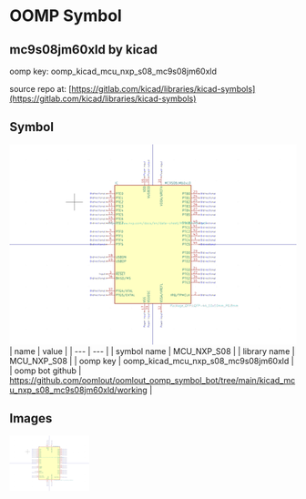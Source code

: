 # OOMP Symbol  
## mc9s08jm60xld  by kicad  
  
oomp key: oomp_kicad_mcu_nxp_s08_mc9s08jm60xld  
  
source repo at: [https://gitlab.com/kicad/libraries/kicad-symbols](https://gitlab.com/kicad/libraries/kicad-symbols)  
## Symbol  
  
[![working.png](working_600.png)](working.png)  
| name | value | 
| --- | --- | 
| symbol name | MCU_NXP_S08 | 
| library name | MCU_NXP_S08 | 
| oomp key | oomp_kicad_mcu_nxp_s08_mc9s08jm60xld | 
| oomp bot github | https://github.com/oomlout/oomlout_oomp_symbol_bot/tree/main/kicad_mcu_nxp_s08_mc9s08jm60xld/working | 
## Images  
  
[![working.png](working_140.png)](working.png)  
